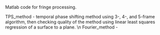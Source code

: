 Matlab code for fringe processing. 

TPS_method - temporal phase shifting method using 3-, 4-, and 5-frame algorithm, then checking quality of the method using linear least squares regression of a surface to a plane. \n
Fourier_method - 
